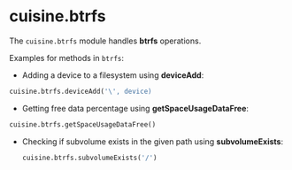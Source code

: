# cuisine.btrfs

The `cuisine.btrfs` module handles **btrfs** operations.

Examples for methods in `btrfs`:

- Adding a device to a filesystem using **deviceAdd**:

```python
cuisine.btrfs.deviceAdd('\', device)
```

- Getting free data percentage using **getSpaceUsageDataFree**:

```python
cuisine.btrfs.getSpaceUsageDataFree()
```

- Checking if subvolume exists in the given path using **subvolumeExists**:

  ```python
  cuisine.btrfs.subvolumeExists('/')
  ```
